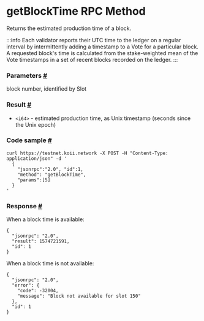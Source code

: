 # getBlockTime RPC Method 
Returns the estimated production time of a block.


:::info
Each validator reports their UTC time to the ledger on a regular interval by intermittently adding a timestamp to a Vote for a particular block. A requested block's time is calculated from the stake-weighted mean of the Vote timestamps in a set of recent blocks recorded on the ledger.
:::
### Parameters [#](#parameters)

block number, identified by Slot

### Result [#](#result)

*   `<i64>` - estimated production time, as Unix timestamp (seconds since the Unix epoch)

### Code sample [#](#code-sample)

```
curl https://testnet.koii.network -X POST -H "Content-Type: application/json" -d '
  {
    "jsonrpc":"2.0", "id":1,
    "method": "getBlockTime",
    "params":[5]
  }
'
```


### Response [#](#response)

When a block time is available:

```
{
  "jsonrpc": "2.0",
  "result": 1574721591,
  "id": 1
}
```


When a block time is not available:

```
{
  "jsonrpc": "2.0",
  "error": {
    "code": -32004,
    "message": "Block not available for slot 150"
  },
  "id": 1
}
```
